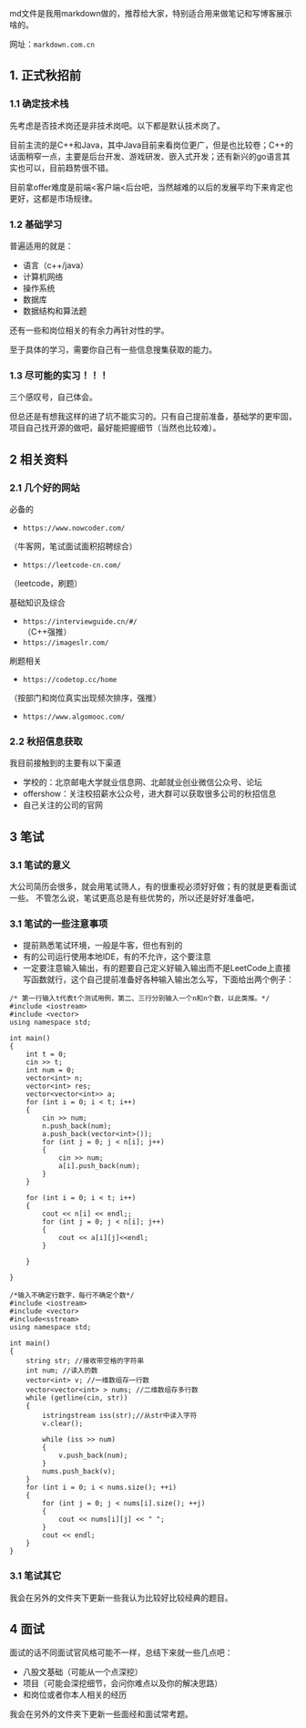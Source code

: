md文件是我用markdown做的，推荐给大家，特别适合用来做笔记和写博客展示啥的。

网址：`markdown.com.cn`

## 1. 正式秋招前
### 1.1 确定技术栈
先考虑是否技术岗还是非技术岗吧。以下都是默认技术岗了。

目前主流的是C++和Java，其中Java目前来看岗位更广，但是也比较卷；C++的话面稍窄一点，主要是后台开发、游戏研发、嵌入式开发；还有新兴的go语言其实也可以，目前趋势很不错。

目前拿offer难度是前端<客户端<后台吧，当然越难的以后的发展平均下来肯定也更好，这都是市场规律。


### 1.2 基础学习

普遍适用的就是：
- 语言（c++/java）
- 计算机网络
- 操作系统
- 数据库
- 数据结构和算法题

还有一些和岗位相关的有余力再针对性的学。

至于具体的学习，需要你自己有一些信息搜集获取的能力。

### 1.3 尽可能的实习！！！

三个感叹号，自己体会。

但总还是有想我这样的进了坑不能实习的。只有自己提前准备，基础学的更牢固，项目自己找开源的做吧，最好能把握细节（当然也比较难）。



## 2 相关资料

### 2.1 几个好的网站

必备的
- `https://www.nowcoder.com/`
             
（牛客网，笔试面试面积招聘综合）
 - `https://leetcode-cn.com/`
             
  （leetcode，刷题） 

基础知识及综合
- `https://interviewguide.cn/#/`                
（C++强推）
- `https://imageslr.com/`

刷题相关
- `https://codetop.cc/home`

（按部门和岗位真实出现频次排序，强推）
- `https://www.algomooc.com/`
### 2.2 秋招信息获取

我目前接触到的主要有以下渠道

- 学校的：北京邮电大学就业信息网、北邮就业创业微信公众号、论坛
- offershow：关注校招薪水公众号，进大群可以获取很多公司的秋招信息
- 自己关注的公司的官网

## 3 笔试

### 3.1 笔试的意义

大公司简历会很多，就会用笔试筛人，有的很重视必须好好做；有的就是更看面试一些。
不管怎么说，笔试更高总是有些优势的，所以还是好好准备吧，

### 3.1 笔试的一些注意事项

- 提前熟悉笔试环境，一般是牛客，但也有别的
- 有的公司运行使用本地IDE，有的不允许，这个要注意
- 一定要注意输入输出，有的题要自己定义好输入输出而不是LeetCode上直接写函数就行，这个自己提前准备好各种输入输出怎么写，下面给出两个例子：


```
/* 第一行输入t代表t个测试用例，第二、三行分别输入一个n和n个数，以此类推。*/
#include <iostream>
#include <vector>
using namespace std;

int main()
{
	int t = 0;
	cin >> t;
	int num = 0;
	vector<int> n;
	vector<int> res;
	vector<vector<int>> a;
	for (int i = 0; i < t; i++)
	{
		cin >> num;
		n.push_back(num);
		a.push_back(vector<int>());
		for (int j = 0; j < n[i]; j++)
		{
			cin >> num;
			a[i].push_back(num);
		}
	}

	for (int i = 0; i < t; i++)
	{
		cout << n[i] << endl;;
		for (int j = 0; j < n[i]; j++)
		{	
			cout << a[i][j]<<endl;
		}

	}

}
```


```
/*输入不确定行数字，每行不确定个数*/
#include <iostream>
#include <vector>
#include<sstream>
using namespace std;

int main()
{
	string str; //接收带空格的字符串
	int num; //读入的数
	vector<int> v; //一维数组存一行数
	vector<vector<int> > nums; //二维数组存多行数
	while (getline(cin, str))
	{
		istringstream iss(str);//从str中读入字符
		v.clear();

		while (iss >> num)
		{
			v.push_back(num);
		}
		nums.push_back(v);
	}
	for (int i = 0; i < nums.size(); ++i)
	{
		for (int j = 0; j < nums[i].size(); ++j)
		{
			cout << nums[i][j] << " ";
		}
		cout << endl;
	}
}
```

### 3.1 笔试其它

我会在另外的文件夹下更新一些我认为比较好比较经典的题目。


## 4 面试

面试的话不同面试官风格可能不一样，总结下来就一些几点吧：

- 八股文基础（可能从一个点深挖）
- 项目（可能会深挖细节，会问你难点以及你的解决思路）
- 和岗位或者你本人相关的经历

我会在另外的文件夹下更新一些面经和面试常考题。
